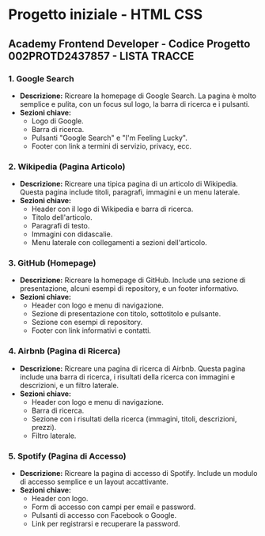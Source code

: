 # Progetto iniziale - HTML CSS

## Academy Frontend Developer - Codice Progetto 002PROTD2437857 - LISTA TRACCE

### 1. **Google Search**

- **Descrizione:** Ricreare la homepage di Google Search. La pagina è molto semplice e pulita, con un focus sul logo, la barra di ricerca e i pulsanti.
- **Sezioni chiave:**
  - Logo di Google.
  - Barra di ricerca.
  - Pulsanti "Google Search" e "I'm Feeling Lucky".
  - Footer con link a termini di servizio, privacy, ecc.

### 2. **Wikipedia (Pagina Articolo)**

- **Descrizione:** Ricreare una tipica pagina di un articolo di Wikipedia. Questa pagina include titoli, paragrafi, immagini e un menu laterale.
- **Sezioni chiave:**
  - Header con il logo di Wikipedia e barra di ricerca.
  - Titolo dell'articolo.
  - Paragrafi di testo.
  - Immagini con didascalie.
  - Menu laterale con collegamenti a sezioni dell'articolo.

### 3. **GitHub (Homepage)**

- **Descrizione:** Ricreare la homepage di GitHub. Include una sezione di presentazione, alcuni esempi di repository, e un footer informativo.
- **Sezioni chiave:**
  - Header con logo e menu di navigazione.
  - Sezione di presentazione con titolo, sottotitolo e pulsante.
  - Sezione con esempi di repository.
  - Footer con link informativi e contatti.

### 4. **Airbnb (Pagina di Ricerca)**

- **Descrizione:** Ricreare una pagina di ricerca di Airbnb. Questa pagina include una barra di ricerca, i risultati della ricerca con immagini e descrizioni, e un filtro laterale.
- **Sezioni chiave:**
  - Header con logo e menu di navigazione.
  - Barra di ricerca.
  - Sezione con i risultati della ricerca (immagini, titoli, descrizioni, prezzi).
  - Filtro laterale.

### 5. **Spotify (Pagina di Accesso)**

- **Descrizione:** Ricreare la pagina di accesso di Spotify. Include un modulo di accesso semplice e un layout accattivante.
- **Sezioni chiave:**
  - Header con logo.
  - Form di accesso con campi per email e password.
  - Pulsanti di accesso con Facebook o Google.
  - Link per registrarsi e recuperare la password.
